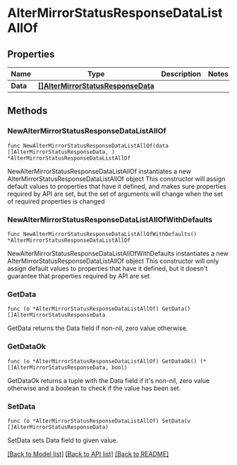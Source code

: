 # AlterMirrorStatusResponseDataListAllOf

## Properties

Name | Type | Description | Notes
------------ | ------------- | ------------- | -------------
**Data** | [**[]AlterMirrorStatusResponseData**](AlterMirrorStatusResponseData.md) |  | 

## Methods

### NewAlterMirrorStatusResponseDataListAllOf

`func NewAlterMirrorStatusResponseDataListAllOf(data []AlterMirrorStatusResponseData, ) *AlterMirrorStatusResponseDataListAllOf`

NewAlterMirrorStatusResponseDataListAllOf instantiates a new AlterMirrorStatusResponseDataListAllOf object
This constructor will assign default values to properties that have it defined,
and makes sure properties required by API are set, but the set of arguments
will change when the set of required properties is changed

### NewAlterMirrorStatusResponseDataListAllOfWithDefaults

`func NewAlterMirrorStatusResponseDataListAllOfWithDefaults() *AlterMirrorStatusResponseDataListAllOf`

NewAlterMirrorStatusResponseDataListAllOfWithDefaults instantiates a new AlterMirrorStatusResponseDataListAllOf object
This constructor will only assign default values to properties that have it defined,
but it doesn't guarantee that properties required by API are set

### GetData

`func (o *AlterMirrorStatusResponseDataListAllOf) GetData() []AlterMirrorStatusResponseData`

GetData returns the Data field if non-nil, zero value otherwise.

### GetDataOk

`func (o *AlterMirrorStatusResponseDataListAllOf) GetDataOk() (*[]AlterMirrorStatusResponseData, bool)`

GetDataOk returns a tuple with the Data field if it's non-nil, zero value otherwise
and a boolean to check if the value has been set.

### SetData

`func (o *AlterMirrorStatusResponseDataListAllOf) SetData(v []AlterMirrorStatusResponseData)`

SetData sets Data field to given value.



[[Back to Model list]](../README.md#documentation-for-models) [[Back to API list]](../README.md#documentation-for-api-endpoints) [[Back to README]](../README.md)


